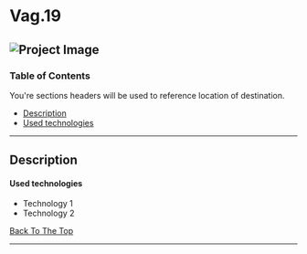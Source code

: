 # Vag.19

![Project Image](project-image-url)
---
### Table of Contents
You're sections headers will be used to reference location of destination.

- [Description](#description)
- [Used technologies](#used-technologies)

---

## Description


#### Used technologies

- Technology 1
- Technology 2

[Back To The Top](#read-me-template)

---

